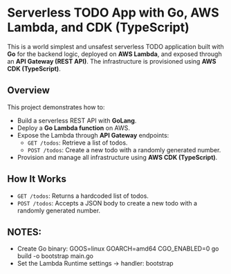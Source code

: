 # Serverless TODO App with Go, AWS Lambda, and CDK (TypeScript)

This is a world simplest and unsafest serverless TODO application built with **Go** for the backend logic, deployed on **AWS Lambda**, and exposed through an **API Gateway (REST API)**. The infrastructure is provisioned using **AWS CDK (TypeScript)**.

## Overview

This project demonstrates how to:
- Build a serverless REST API with **GoLang**.
- Deploy a **Go Lambda function** on AWS.
- Expose the Lambda through **API Gateway** endpoints:
  - `GET /todos`: Retrieve a list of todos.
  - `POST /todos`: Create a new todo with a randomly generated number.
- Provision and manage all infrastructure using **AWS CDK (TypeScript)**.

## How It Works

- `GET /todos`: Returns a hardcoded list of todos.
- `POST /todos`: Accepts a JSON body to create a new todo with a randomly generated number.


## NOTES:

- Create Go binary: 
GOOS=linux GOARCH=amd64 CGO_ENABLED=0 go build -o bootstrap main.go   
- Set the Lambda Runtime settings -> handler: 
bootstrap